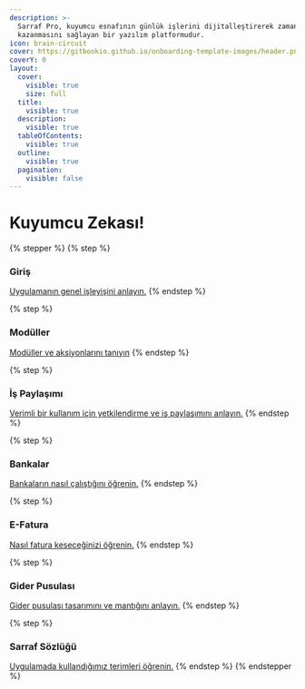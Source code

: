 ```yaml
---
description: >-
  Sarraf Pro, kuyumcu esnafının günlük işlerini dijitalleştirerek zaman
  kazanmasını sağlayan bir yazılım platformudur.
icon: brain-circuit
cover: https://gitbookio.github.io/onboarding-template-images/header.png
coverY: 0
layout:
  cover:
    visible: true
    size: full
  title:
    visible: true
  description:
    visible: true
  tableOfContents:
    visible: true
  outline:
    visible: true
  pagination:
    visible: false
---
```


# Kuyumcu Zekası!

{% stepper %}
{% step %}
### Giriş

[Uygulamanın genel işleyişini anlayın.](readme/sarraf-101.md)
{% endstep %}

{% step %}
### Modüller

[Modüller ve aksiyonlarını tanıyın](readme/moduller.md)
{% endstep %}

{% step %}
### İş Paylaşımı

[Verimli bir kullanım için yetkilendirme ve iş paylaşımını anlayın.](readme/is-paylasimi.md)
{% endstep %}

{% step %}
### Bankalar

[Bankaların nasıl çalıştığını öğrenin.](readme/bankalar.md)
{% endstep %}

{% step %}
### E-Fatura

[Nasıl fatura keseceğinizi öğrenin.](workspace/e-fatura.md)
{% endstep %}

{% step %}
### Gider Pusulası

[Gider pusulası tasarımını ve mantığını anlayın.](readme/gider-pusulasi.md)
{% endstep %}

{% step %}
### Sarraf Sözlüğü

[Uygulamada kullandığımız terimleri öğrenin.](readme/sarraf-sozlugu.md)
{% endstep %}
{% endstepper %}
